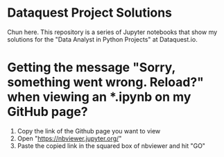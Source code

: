 # Dataquest Project Solutions
Chun here. This repository is a series of Jupyter notebooks that show my solutions for the "Data Analyst in Python Projects" at Dataquest.io.

# Getting the message "Sorry, something went wrong. Reload?" when viewing an *.ipynb on my GitHub page?
1. Copy the link of the Github page you want to view 
2. Open "https://nbviewer.jupyter.org/"
3. Paste the copied link in the squared box of nbviewer and hit "GO"
